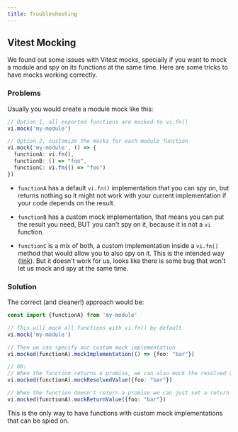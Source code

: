 ```yaml
---
title: Troubleshooting
---
```



## Vitest Mocking

We found out some issues with Vitest mocks, specially if you want to mock a module and spy on its functions at the same time. Here are some tricks to have mocks working correctly.

### Problems

Usually you would create a module mock like this:

```typescript
// Option 1, all exported functions are mocked to vi.fn()
vi.mock('my-module')

// Option 2, customize the mocks for each module function
vi.mock('my-module', () => {
  functionA: vi.fn(),
  functionB: () => "foo",
  functionC: vi.fn(() => "foo")
})
```


- `functionA` has a default `vi.fn()` implementation that you can spy on, but returns nothing so it might not work with your current implementation if your code depends on the result.

- `functionB` has a custom mock implementation, that means you can put the result you need, BUT you can't spy on it, because it is not a `vi` function.

- `functionC` is a mix of both, a custom implementation inside a `vi.fn()` method that would allow you to also spy on it. This is the intended way ([link](https://vitest.dev/api/#vi-fn)).
But it doesn't work for us, looks like there is some bug that won't let us mock and spy at the same time.



### Solution

The correct (and cleaner!) approach would be:

```typescript
const import {functionA} from 'my-module'

// This will mock all functions with vi.fn() by default
vi.mock('my-module')

// Then we can specify our custom mock implementation
vi.mocked(functionA).mockImplementation(() => {foo: "bar"})

// OR:
// When the function returns a promise, we can also mock the resolved value
vi.mocked(functionA).mockResolvedValue({foo: "bar"})

// When the function doesn't return a promise we can just set a return value
vi.mocked(functionA).mockReturnValue({foo: "bar"})
```


This is the only way to have functions with custom mock implementations that can be spied on.
